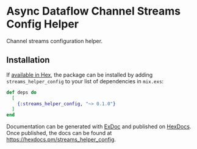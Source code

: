 # Async Dataflow Channel Streams Config Helper

Channel streams configuration helper.

## Installation

If [available in Hex](https://hex.pm/docs/publish), the package can be installed
by adding `streams_helper_config` to your list of dependencies in `mix.exs`:

```elixir
def deps do
  [
    {:streams_helper_config, "~> 0.1.0"}
  ]
end
```

Documentation can be generated with [ExDoc](https://github.com/elixir-lang/ex_doc)
and published on [HexDocs](https://hexdocs.pm). Once published, the docs can
be found at <https://hexdocs.pm/streams_helper_config>.

